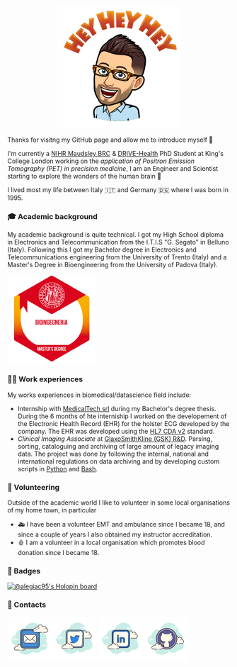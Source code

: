 <!--
**alegiac95/alegiac95** is a ✨ _special_ ✨ repository because its `README.md` (this file) appears on your GitHub profile.

Here are some ideas to get you started:

- 🔭 I’m currently working on ...
- 🌱 I’m currently learning ...
- 👯 I’m looking to collaborate on ...
- 🤔 I’m looking for help with ...
- 💬 Ask me about ...
- 📫 How to reach me: ...
- 😄 Pronouns: ...
- ⚡ Fun fact: ...
-->
<p align="center"> <img width=55% src="./.github/images/greetings.PNG">
</p>


Thanks for visitng my GitHub page and allow me to introduce myself :wave:

I'm currently a [NIHR Maudsley BRC](https://www.maudsleybrc.nihr.ac.uk/) & [DRIVE-Health](https://drive-health.org/) PhD Student at King's College London working on the _application of Positron Emission Tomography (PET) in precision medicine_, I am an Engineer and Scientist starting to explore the wonders of the human brain :brain:

I lived most my life between Italy :it: and Germany :de: where I was born in 1995.

### :mortar_board: Academic background

My academic background is quite technical. 
I got my High School diploma in Electronics and Telecommunication from the I.T.I.S "G. Segato" in Belluno (Italy). 
Following this I got my Bachelor degree in Electronics and Telecommunications engineering from the University of Trento (Italy) and a Master's Degree in Bioengineering from the University of Padova (Italy).


<p align="left">
  <img src=".github/images/badge_uipd_laurea.png" width="200" title="Master's Degree Badge" alt="Badge from the university of padova for the master's degree">
</p>

### :man_technologist: Work experiences 

My works experiences in biomedical/datascience field include:
* Internship with [MedicalTech srl](https://www.medicaltech.it/) during my Bachelor's degree thesis. During the 6 months of hte interniship I worked on the developement of the Electronic Health Record (EHR) for the holster ECG developed by the company. The EHR was developed using the [HL7 CDA v2](https://www.hl7.org/implement/standards/product_brief.cfm?product_id=7) standard.
* _Clinical Imaging Associate_ at [GlaxoSmithKline (GSK) R&D](https://www.gsk.com/en-gb/). Parsing, sorting, cataloguing and archiving of large amount of legacy imaging data. The project was done by following the internal, national and international regulations on data archiving and by developing custom scripts in [Python](https://www.python.org/) and [Bash](https://en.wikipedia.org/wiki/Bash_(Unix_shell)).


### :handshake: Volunteering

Outside of the academic world I like to volunteer in some local organisations of my home town, in particular 
* :ambulance: I have been a volunteer EMT and ambulance since I became 18, and since a couple of years I also obtained my instructor accreditation.
* :drop_of_blood: I am a volunteer in a local organisation which promotes blood donation since I became 18.


### :name_badge: Badges

[![@alegiac95's Holopin board](https://holopin.me/alegiac95)](https://holopin.io/@alegiac95)

### :card_index: Contacts 

[![Mail](.github/images/icons8-mail-100.png)](mailto:alessiogiacomel@outlook.com)[![Twitter](.github/images/icons8-twitter-100.png)](https://twitter.com/alessiogiacome4) [![LinkedIn](.github/images/icons8-linkedin-100.png)](https://linkedin.com/in/giacomelalessio) [![GitHub](.github/images/icons8-github-100.png)](https://github.com/alegiac95)
